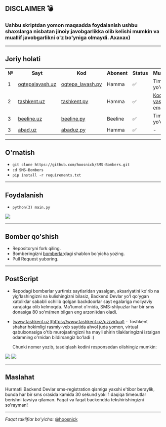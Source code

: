 ## DISCLAIMER 💣

### Ushbu skriptdan yomon maqsadda foydalanish ushbu shaxslarga nisbatan jinoiy javobgarlikka olib kelishi mumkin va muallif javobgarlikni o'z bo'yniga olmaydi. Axaxax)
***
## Joriy holati
<table>
  <tr>
    <th>№</th>
    <th>Sayt</th>
    <th>Kod</th>
    <th>Abonent</th>
    <th>Status</th>
    <th>Muammo</th>
  </tr>
  <tr>
    <td>1</td>
    <td><a href='https://oqtepalavash.uz'>oqtepalavash.uz</a></td>
    <td><a href='https://github.com/hoosnick/SMS-Bombers/blob/main/Bombers/oqtepa_lavash.py'>oqtepa_lavash.py</a></td>
    <td>Hamma</td>
    <td>✅</td>
    <td>Timeout yo'q</td>
  </tr>
  <tr>
    <td>2</td>
    <td><a href='https://tashkent.uz'>tashkent.uz</a></td>
    <td><a href='https://github.com/hoosnick/SMS-Bombers/blob/main/Bombers/tashkent.py'>tashkent.py</a></td>
    <td>Hamma</td>
    <td>✅</td>
    <td><a href='https://github.com/hoosnick/SMS-Bombers#postscript'>Kod yashirin emas</a></td>
  </tr>
  <tr>
    <td>3</td>
    <td><a href='https://beeline.uz'>beeline.uz</a></td>
    <td><a href='https://github.com/hoosnick/SMS-Bombers/blob/main/Bombers/beeline.py'>beeline.py</a></td>
    <td>Beeline</td>
    <td>✅</td>
    <td>Timeout yo'q</td>
  </tr>
  <tr>
    <td>3</td>
    <td><a href='https://abad.uz'>abad.uz</a></td>
    <td><a href='https://github.com/hoosnick/SMS-Bombers/blob/main/Bombers/abaduz.py'>abaduz.py</a></td>
    <td>Hamma</td>
    <td>✅</td>
    <td>-</td>
  </tr>
</table>

***
## O'rnatish
- `git clone https://github.com/hoosnick/SMS-Bombers.git`
- `cd SMS-Bombers`
- `pip install -r requirements.txt`
***
## Foydalanish
- `python(3) main.py`
<img src='https://i.imgur.com/bLDIEH3.jpg'>

***
## Bomber qo'shish
- Repositoryni fork qiling.
- Bomberingizni [bomberlar](https://github.com/hoosnick/SMS-Bombers/tree/main/Bombers)dagi shablon bo'yicha yozing.
- Pull Request yuboring.
***
## PostScript
- Repodagi bomberlar yurtimiz saytlaridan yasalgan, aksariyatini ko'rib na yig'lashingizni na kulishingizni bilasiz, Backend Devlar yo'l qo'ygan xatoliklar sababli ochilib qolgan backdoorlar sayt egalariga moliyaviy xarajatga olib kelmoqda. Ma'lumot o'rnida, SMS-shlyuzlar har bir sms donasiga 80 so'm(men bilgan eng arzoni)dan oladi.<p>
- [www.tashkent.uz](https://www.tashkent.uz/uz/virtual) - Toshkent shahar hokimligi rasmiy-veb saytida ahvol juda yomon, virtual qabulxonasiga o'tib murojaatingizni ha mayli shirin tilaklaringizni istalgan odamning o'rnidan bildirsangiz bo'ladi :)<p>
Chunki nomer yozib, tasdiqlash kodini responsedan olishingiz mumkin:
<img src='https://i.imgur.com/Ev94T3X.jpg'>
<img src='https://i.imgur.com/wNfpAWO.jpg'>

***
## Maslahat
Hurmatli Backend Devlar sms-registration qismiga yaxshi e'tibor beraylik, bunda har bir sms orasida kamida 30 sekund yoki 1 daqiqa timeoutlar berishni tavsiya qilaman. Faqat va faqat backendda tekshirishingizni so'rayman!
***
*Faqat takliflar bo'yicha:* [@hoosnick](https://t.me/hoosnick)
